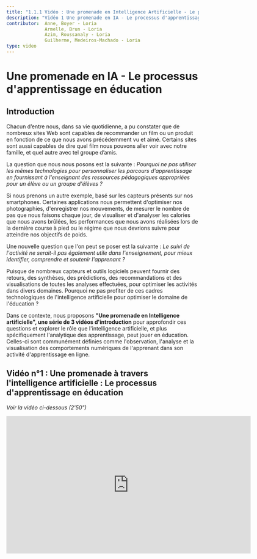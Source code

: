 ```yaml
---
title: "1.1.1 Vidéo : Une promenade en Intelligence Artificielle - Le processus d'apprentissage en éducation"
description: "Vidéo 1 Une promenade en IA - Le processus d'apprentissage en éducation"
contributor:  Anne, Boyer - Loria
              Armelle, Brun - Loria
              Azim, Roussanaly - Loria
              Guilherme, Medeiros-Machado - Loria
type: video
---
```

# Une promenade en IA - Le processus d'apprentissage en éducation
## Introduction

Chacun d’entre nous, dans sa vie quotidienne, a pu constater que de nombreux sites Web sont capables de recommander un film ou un produit en fonction de ce que nous avons précédemment vu et aimé. Certains sites sont aussi capables de dire quel film nous pouvons aller voir avec notre famille, et quel autre avec tel groupe d’amis.

La question que nous nous posons est la suivante : *Pourquoi ne pas utiliser les mêmes technologies pour personnaliser les parcours d'apprentissage en fournissant à l'enseignant des ressources pédagogiques appropriées pour un élève ou un groupe d'élèves ?*

Si nous prenons un autre exemple, basé sur les capteurs présents sur nos smartphones. Certaines applications nous permettent d'optimiser nos photographies, d'enregistrer nos mouvements, de mesurer le nombre de pas que nous faisons chaque jour, de visualiser et d'analyser les calories que nous avons brûlées, les performances que nous avons réalisées lors de la dernière course à pied ou le régime que nous devrions suivre pour atteindre nos objectifs de poids.

Une nouvelle question que l'on peut se poser est la suivante : *Le suivi de l'activité ne serait-il pas également utile dans l'enseignement, pour mieux identifier, comprendre et soutenir l'apprenant ?*

Puisque de nombreux capteurs et outils logiciels peuvent fournir des retours, des synthèses, des prédictions, des recommandations et des visualisations de toutes les analyses effectuées, pour optimiser les activités dans divers domaines. Pourquoi ne pas profiter de ces cadres technologiques de l'intelligence artificielle pour optimiser le domaine de l'éducation ?

Dans ce contexte, nous proposons **"Une promenade en Intelligence artificielle", une série de 3 vidéos d'introduction** pour approfondir ces questions et explorer le rôle que l'intelligence artificielle, et plus spécifiquement l'analytique des apprentissage, peut jouer en éducation. Celles-ci sont communément définies comme l'observation, l'analyse et la visualisation des comportements numériques de l'apprenant dans son activité d'apprentissage en ligne.

## Vidéo n°1 : Une promenade à travers l'intelligence artificielle : Le processus d'apprentissage en éducation

_Voir la vidéo ci-dessous (2'50")_

<center><iframe width="640" height="360" src="https://www.youtube.com/embed/pHJOD3xUDJI?rel=0&showinfo=0&cc_load_policy=1&hl=fr&modestbranding=1" frameborder="0" allowfullscreen></iframe></center>
